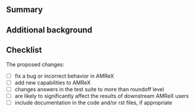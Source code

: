 ## Summary

## Additional background

## Checklist

The proposed changes:
- [ ] fix a bug or incorrect behavior in AMReX
- [ ] add new capabilities to AMReX
- [ ] changes answers in the test suite to more than roundoff level
- [ ] are likely to significantly affect the results of downstream AMReX users
- [ ] include documentation in the code and/or rst files, if appropriate
